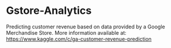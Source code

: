 # Gstore-Analytics
Predicting customer revenue based on data provided by a Google Merchandise Store. More information available at: https://www.kaggle.com/c/ga-customer-revenue-prediction
